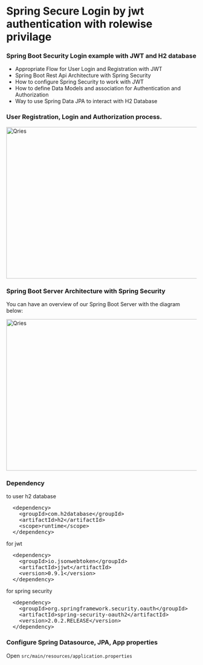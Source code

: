 # Spring Secure Login by jwt authentication with rolewise privilage
<p>
  <h3>Spring Boot Security Login example with JWT and H2 database</h3> 
<p/>

<p>
  <ul>
    <li>Appropriate Flow for User Login and Registration with JWT</li>
    <li>Spring Boot Rest Api Architecture with Spring Security</li>
    <li>How to configure Spring Security to work with JWT</li>
    <li>How to define Data Models and association for Authentication and Authorization</li>
    <li>Way to use Spring Data JPA to interact with H2 Database</li>
  </ul>
</p>

<p>
  <h3>User Registration, Login and Authorization process.</h3>
</p>

<p>
  <a href="https://www.joyee.com/">
    <img alt="Qries" src="https://github.com/bezkoder/spring-boot-security-login/blob/master/spring-boot-security-login-jwt-flow.png" width=700" height="400">
  </a>
</p>

<p>
  <h3>Spring Boot Server Architecture with Spring Security</h3>
</p>

<p>
  You can have an overview of our Spring Boot Server with the diagram below:
</p>

<p>
  <a href="https://www.joyee.com/">
    <img alt="Qries" src="https://github.com/bezkoder/spring-boot-security-login/blob/master/spring-boot-security-login-jwt-architecture.png" width=700" height="400">
  </a>
</p>

<p>
  <h3>Dependency</h3>
  to user h2 database
</p>
<pre>
  &lt;<span class="pl-ent">dependency</span>&gt;
    &lt;<span class="pl-ent">groupId</span>&gt;com.h2database&lt;/<span class="pl-ent">groupId</span>&gt;
    &lt;<span class="pl-ent">artifactId</span>&gt;h2&lt;/<span class="pl-ent">artifactId</span>&gt;
    &lt;<span class="pl-ent">scope</span>&gt;runtime&lt;/<span class="pl-ent">scope</span>&gt;
  &lt;/<span class="pl-ent">dependency</span>&gt;
</pre>

<p>
  for jwt
</p>

<pre>
  &lt;<span class="pl-ent">dependency</span>&gt;
    &lt;<span class="pl-ent">groupId</span>&gt;io.jsonwebtoken&lt;/<span class="pl-ent">groupId</span>&gt;
    &lt;<span class="pl-ent">artifactId</span>&gt;jjwt&lt;/<span class="pl-ent">artifactId</span>&gt;
    &lt;<span class="pl-ent">version</span>&gt;0.9.1&lt;/<span class="pl-ent">version</span>&gt;
  &lt;/<span class="pl-ent">dependency</span>&gt;
</pre>

<p>
  for spring security
</p>

<pre>
  &lt;<span class="pl-ent">dependency</span>&gt;
    &lt;<span class="pl-ent">groupId</span>&gt;org.springframework.security.oauth&lt;/<span class="pl-ent">groupId</span>&gt;
    &lt;<span class="pl-ent">artifactId</span>&gt;spring-security-oauth2&lt;/<span class="pl-ent">artifactId</span>&gt;
    &lt;<span class="pl-ent">version</span>&gt;2.0.2.RELEASE&lt;/<span class="pl-ent">version</span>&gt;
  &lt;/<span class="pl-ent">dependency</span>&gt;
</pre>

<p>
  <h3>Configure Spring Datasource, JPA, App properties</h3>
  Open <code>src/main/resources/application.properties</code>
</p>




